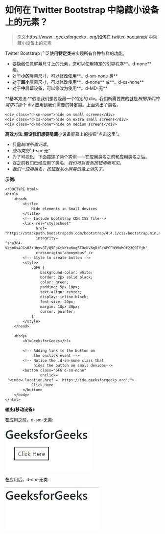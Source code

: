 # 如何在 Twitter Bootstrap 中隐藏小设备上的元素？

> 原文:[https://www . geeksforgeeks . org/如何在 twitter-bootstrap/](https://www.geeksforgeeks.org/how-to-hide-element-on-small-devices-in-twitter-bootstrap/) 中隐藏小设备上的元素

Twitter Bootstrap 广泛使用**特定类**来实现所有各种各样的功能。

*   要隐藏任意屏幕尺寸上的元素，您可以使用特定的引导程序**。d-none** 级。
*   对于**小的**屏幕尺寸，可以修改使用**。d-sm-none 类**
*   对于**超小**屏幕尺寸，可以修改使用**。d-none** 或**。d-xs-none**
*   对于**中**屏幕设备，可以修改为使用**。d-MD-无**

**基本方法:**假设我们想要隐藏一个特定的 div。我们所需要做的就是*根据我们的需求*将那个 div 应用到我们需要的特定类。上面列出了类名。

```
<div class="d-sm-none">hide on small screens</div>
<div class="d-xs-none">hide on extra small screens</div>
<div class="d-md-none">hide on medium screens</div>
```

**高效方法:**假设**我们想要隐藏**小设备屏幕上的按钮“点击这里”**。**

*   只需*瞄准所需元素*。
*   *应用类别*“d-sm-无”
*   为了可视化，下面描述了两个实例——在应用类名之前和应用类名之后。
*   *在*之前我们已经应用了类名，*我们可以看到按钮清晰可见*。
*   *我们一应用类名，按钮就从小屏幕设备上消失了。*

**示例:**

```
<!DOCTYPE html>
<html>
    <head>
        <title>
            Hide elements in Small devices
        </title>
        <!-- Include bootstrap CDN CSS file-->
        <link rel="stylesheet" 
              href=
"https://stackpath.bootstrapcdn.com/bootstrap/4.4.1/css/bootstrap.min.css"
              integrity=
"sha384-Vkoo8x4CGsO3+Hhxv8T/Q5PaXtkKtu6ug5TOeNV6gBiFeWPGFN9MuhOf23Q9Ifjh" 
              crossorigin="anonymous" />
        <!-- Style to create button -->
        <style>
            .GFG {
                background-color: white;
                border: 2px solid black;
                color: green;
                padding: 5px 10px;
                text-align: center;
                display: inline-block;
                font-size: 20px;
                margin: 10px 30px;
                cursor: pointer;
            }
        </style>
    </head>

    <body>
        <h1>GeeksforGeeks</h1>

        <!-- Adding link to the button on 
             the onclick event -->
        <!-- Notice the .d-sm-none class that 
             hides the button on small devices-->
        <button class="GFG d-sm-none"
                onclick=
 "window.location.href = 'https://ide.geeksforgeeks.org';">
            Click Here
        </button>
    </body>
</html>
```

**输出(移动设备)**:

**在**应用之前。d-sm-无类:

![](img/f23e174ac6d3cac2ddd8dcac0b6652e7.png)

**在**应用后。d-sm-无类:

![](img/44989166e695f3ce93277d7b05a656e2.png)